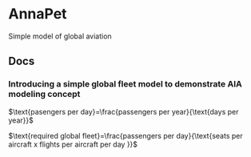 # AnnaPet
Simple model of global aviation
## Docs
### Introducing a simple global fleet model to demonstrate AIA modeling concept

$\text{pasengers per day}=\frac{passengers per year}{\text{days per year}}$

$\text{required global fleet}=\frac{passengers per day}{\text{seats per aircraft x flights per aircraft per day
}}$

